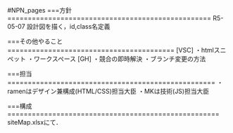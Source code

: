 #NPN_pages
===方針==================================================
R5-05-07
設計図を描く，id,class名定義



===その他やること=========================================
[VSC]
・htmlスニペット
・ワークスペース
[GH]
・競合の即時解決
・ブランチ変更の方法



===担当===================================================
・ramenはデザイン兼構成(HTML/CSS)担当大臣
・MKは技術(JS)担当大臣



===構成====================================================
siteMap.xlsxにて．